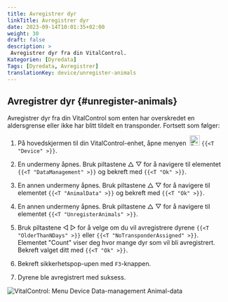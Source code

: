 ```yaml
---
title: Avregistrer dyr
linkTitle: Avregistrer dyr
date: 2023-09-14T10:01:35+02:00
weight: 30
draft: false
description: >
 Avregistrer dyr fra din VitalControl.
Kategorien: [Dyredata]
Tags: [Dyredata, Avregistrer]
translationKey: device/unregister-animals
---
```

## Avregistrer dyr {#unregister-animals}

Avregistrer dyr fra din VitalControl som enten har overskredet en aldersgrense eller ikke har blitt tildelt en transponder. Fortsett som følger:

1. På hovedskjermen til din VitalControl-enhet, åpne menyen &nbsp;<img src="/icons/device.svg" width="23" align="bottom" alt="Device" /> `{{<T "Device" >}}`.

2. En undermeny åpnes. Bruk piltastene △ ▽ for å navigere til elementet `{{<T "DataManagement" >}}` og bekreft med `{{<T "Ok" >}}`.

3. En annen undermeny åpnes. Bruk piltastene △ ▽ for å navigere til elementet `{{<T "AnimalData" >}}` og bekreft med `{{<T "Ok" >}}`. 

4. En annen undermeny åpnes. Bruk piltastene △ ▽ for å navigere til elementet `{{<T "UnregisterAnimals" >}}`.

5. Bruk piltastene ◁ ▷ for å velge om du vil avregistrere dyrene `{{<T "OlderThanNDays" >}}` eller `{{<T "NoTransponderAssigned" >}}`. Elementet "Count" viser deg hvor mange dyr som vil bli avregistrert. Bekreft valget ditt med `{{<T "Ok" >}}`.

6. Bekreft sikkerhetspop-upen med `F3`-knappen. 

7. Dyrene ble avregistrert med suksess.

![VitalControl: Menu Device Data-management Animal-data](../images/unregister.png "Unregister")
